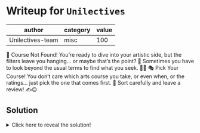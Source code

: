# Writeup for `Unilectives`

|      author      | category | value |
|------------------|----------|-------|
| Unilectives-team |   misc   |  100  |

🎨 Course Not Found!
You’re ready to dive into your artistic side, but the filters leave you hanging... or maybe that’s the point? 🤔
Sometimes you have to look beyond the usual terms to find what you seek. 👀✨
🎭 Pick Your Course!
You don’t care which arts course you take, or even when, or the ratings… just pick the one that comes first. 🎯
Sort carefully and leave a review! ✍️😉


## Solution

<details>
<summary>Click here to reveal the solution!</summary>

### The Big Idea

https://github.com/devsoc-unsw/unilectives/issues/354#issue-3098824901


### Walkthrough

As above.

### Flag(s)

- `RCR(leave_a_review)`

</details>
